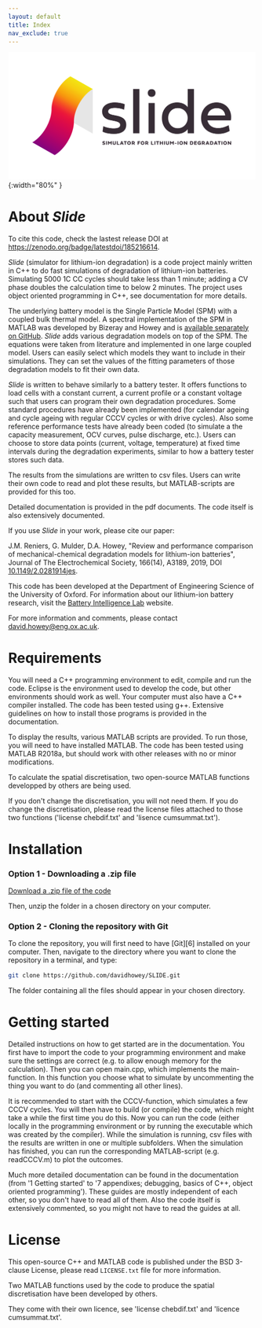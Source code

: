 ```yaml
---
layout: default
title: Index
nav_exclude: true
---
```


![](slide_logo.png){:width="80%" }


About _Slide_
===========================

To cite this code, check the lastest release DOI at https://zenodo.org/badge/latestdoi/185216614.

_Slide_ (simulator for lithium-ion degradation) is a code project mainly written in C++ to do fast simulations of degradation of lithium-ion batteries.
Simulating 5000 1C CC cycles should take less than 1 minute; adding a CV phase doubles the calculation time to below 2 minutes. The project uses object oriented programming in C++, see documentation for more details. 

The underlying battery model is the Single Particle Model (SPM) with a coupled bulk thermal model. A spectral implementation of the SPM in MATLAB was developed by Bizeray and Howey and is [available separately on GitHub](https://github.com/davidhowey/Spectral_li-ion_SPM). _Slide_ adds various degradation models on top of the SPM. The equations were taken from literature and implemented in one large coupled model. Users can easily select which models they want to include in their simulations. They can set the values of the fitting parameters of those degradation models to fit their own data.

_Slide_ is written to behave similarly to a battery tester. It offers functions to load cells with a constant current, a current profile or a constant voltage such that users can program their own degradation procedures. Some standard procedures have already been implemented (for calendar ageing and cycle ageing with regular CCCV cycles or with drive cycles). Also some reference performance tests have already been coded (to simulate a the capacity measurement, OCV curves, pulse discharge, etc.). Users can choose to store data points (current, voltage, temperature) at fixed time intervals during the degradation experiments, similar to how a battery tester stores such data.

The results from the simulations are written to csv files. Users can write their own code to read and plot these results, but MATLAB-scripts are provided for this too.

Detailed documentation is provided in the pdf documents. The code itself is also extensively documented.

If you use _Slide_ in your work, please cite our paper:

J.M. Reniers, G. Mulder, D.A. Howey, "Review and performance comparison of mechanical-chemical degradation models for lithium-ion batteries", Journal of The Electrochemical Society, 166(14), A3189, 2019, DOI [10.1149/2.0281914jes](https://doi.org/10.1149/2.0281914jes).

This code has been developed at the Department of Engineering Science of 
the University of Oxford. 
For information about our lithium-ion battery research, visit the [Battery Intelligence Lab](https://howey.eng.ox.ac.uk) website. 

For more information and comments, please contact 
[david.howey@eng.ox.ac.uk](david.howey@eng.ox.ac.uk).


Requirements
============
You will need a C++ programming environment to edit, compile and run the code.
Eclipse is the environment used to develop the code, but other environments should work as well.
Your computer must also have a C++ compiler installed.
The code has been tested using g++.
Extensive guidelines on how to install those programs is provided in the documentation.

To display the results, various MATLAB scripts are provided.
To run those, you will need to have installed MATLAB. 
The code has been tested using MATLAB R2018a, but should work with other releases with no or minor modifications.

To calculate the spatial discretisation, two open-source MATLAB functions developped by others are being used.

If you don't change the discretisation, you will not need them.
If you do change the discretisation, please read the license files attached to those two functions ('license chebdif.txt' and 'lisence cumsummat.txt').

 
Installation
============
### Option 1 - Downloading a .zip file ###
[Download a .zip file of the code](https://github.com/davidhowey/SLIDE/archive/master.zip)

Then, unzip the folder in a chosen directory on your computer.

### Option 2 - Cloning the repository with Git ###
To clone the repository, you will first need to have [Git][6] installed on 
your computer. Then, navigate to the directory where you want to clone the 
repository in a terminal, and type:
```bash
git clone https://github.com/davidhowey/SLIDE.git
```
The folder containing all the files should appear in your chosen directory.


Getting started
===============
Detailed instructions on how to get started are in the documentation.
You first have to import the code to your programming environment and make sure the settings are correct (e.g. to allow enough memory for the calculation).
Then you can open main.cpp, which implements the main-function. In this function you choose what to simulate by uncommenting the thing you want to do (and commenting all other lines). 

It is recommended to start with the CCCV-function, which simulates a few CCCV cycles.
You will then have to build (or compile) the code, which might take a while the first time you do this.
Now you can run the code (either locally in the programming environment or by running the executable which was created by the compiler).
While the simulation is running, csv files with the results are written in one or multiple subfolders.
When the simulation has finished, you can run the corresponding MATLAB-script (e.g. readCCCV.m) to plot the outcomes.

Much more detailed documentation can be found in the documentation (from '1 Getting started' to '7 appendixes; debugging, basics of C++, object oriented programming'). These guides are mostly independent of each other, so you don't have to read all of them.
Also the code itself is extensively commented, so you might not have to read the guides at all.


License
=======
This open-source C++ and MATLAB code is published under the BSD 3-clause License,
please read `LICENSE.txt` file for more information.

Two MATLAB functions used by the code to produce the spatial discretisation have been developed by others.

They come with their own licence, see 'license chebdif.txt' and 'licence cumsummat.txt'.
